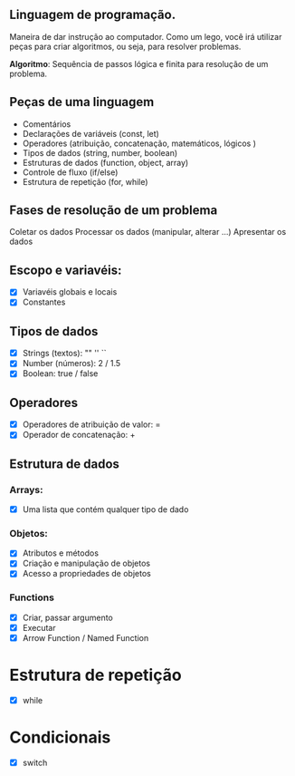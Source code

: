 ## Linguagem de programação. 

Maneira de dar instrução ao computador.
Como um lego, você irá utilizar peças para criar algoritmos, ou seja, para resolver problemas. 

**Algoritmo**: Sequência de passos lógica e finita para resolução de um problema.

## Peças de uma linguagem

- Comentários 
- Declarações de variáveis (const, let)
- Operadores (atribuição, concatenação, matemáticos, lógicos )
- Tipos de dados (string, number, boolean)
- Estruturas de dados (function, object, array)
- Controle de fluxo (if/else) 
- Estrutura de repetição (for, while)

## Fases de resolução de um problema

Coletar os dados
Processar os dados (manipular, alterar ...)
Apresentar os dados 

## Escopo e variavéis: 

- [x] Variavéis globais e locais 
- [x] Constantes

## Tipos de dados

- [x] Strings (textos): "" '' ``
- [x] Number (números): 2 / 1.5 
- [x] Boolean: true / false

## Operadores 

- [x] Operadores de atribuição de valor: = 
- [x] Operador de concatenação: + 

## Estrutura de dados

### Arrays: 

- [x] Uma lista que contém qualquer tipo de dado

### Objetos: 

- [x] Atributos e métodos
- [x] Criação e manipulação de objetos
- [x] Acesso a propriedades de objetos 

### Functions 

- [x] Criar, passar argumento
- [x] Executar
- [x] Arrow Function / Named Function

# Estrutura de repetição

- [x] while 

# Condicionais 

- [x] switch 
